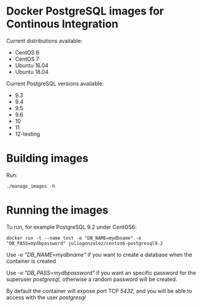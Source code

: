 # Docker PostgreSQL images for Continous Integration

Current distributions available:

* CentOS 6
* CentOS 7
* Ubuntu 16.04
* Ubuntu 18.04

Current PostgreSQL versions available:

* 9.3
* 9.4
* 9.5
* 9.6
* 10
* 11
* 12-testing

# Building images

Run:

```
./manage_images -h
```

# Running the images

Tu run, for example PostgreSQL 9.2 under CentOS6:

```
docker run -t --name test -e "DB_NAME=mydbname" -e "DB_PASS=mydbpassword" juliogonzalez/centos6-postgresql9.2
```

Use *-e "DB_NAME=mydbname"* if you want to create a database when the container is created

Use *-e "DB_PASS=mydbpassword"* if you want an specific password for the superuser *postgresql*, otherwise a random password will be created.

By default the container will expose port TCP *5432*, and you will be able to access with the user *postgresql*
